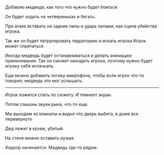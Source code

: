 Добавлю медведя, как того что нужно будет бояться.

Он будет ходить на четвереньках и бегать.

При атаке вставать на задние лапы и ударь лапами, как сцена убийства игрока.

Так же он будет патрулировать территорию и искать игрока
Игрок может спрятаться

Иногда медведь будет останавливаться и делать анимацию принюхивания. Так он сможет находить игрока, поэтому нужно будет игроку себя испачкать.

Еще можно добавить логику микрофона, чтобы если игрок что-то говорил, медведь это мог услышать.

---
Игрок ложится спать по сюжету. И темнеет экран.

Потом слышны звуки рыка, что-то еще.

Мы выходим из комнаты и видно что дверь выбита, в доме все перевернуто

Дед лежит в крови, убитый.

На стене можно оставить ружье.

Хоррор начинается. Медведь где-то рядом.